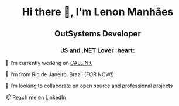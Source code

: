 <h1 align="center">Hi there 👋, I'm Lenon Manhães</h1>
<h2 align="center">OutSystems Developer</h2>
<h3 align="center">JS and .NET Lover :heart:</h3>
<!--
**lenonlmsv/lenonlmsv** is a ✨ _special_ ✨ repository because its `README.md` (this file) appears on your GitHub profile.
-->

🔭 I’m currently working on [CALLINK](https://www.linkedin.com/company/callink-call-center/mycompany/)

🌱 I'm from Rio de Janeiro, Brazil (FOR NOW!)

:facepunch: I’m looking to collaborate on open source and professional projects

📫 Reach me on [LinkedIn](https://www.linkedin.com/in/lenonmanhaes)
